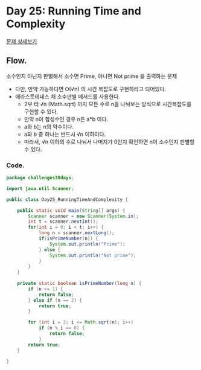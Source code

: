 # Day 25: Running Time and Complexity

[문제 상세보기](https://www.hackerrank.com/challenges/30-running-time-and-complexity/problem?isFullScreen=true)

## Flow.

소수인지 아닌지 판별해서 소수면 Prime, 아니면 Not prime 을 출력하는 문제

- 다만, 만약 가능하다면 O(√n) 의 시간 복잡도로 구현하라고 되어있다.
- 에라스토테네스 채 소수판별 메서드를 사용한다.
    - 2부 터 √n (Math.sqrt) 까지 모든 수로 n을 나눠보는 방식으로 시간복잡도를 구현할 수 있다.
    - 만약 n이 합성수인 경우 n은 a*b 이다.
    - a와 b는 n의 약수이다.
    - a와 b 중 하나는 반드시 √n 이하이다.
    - 따라서, √n 이하의 수로 나눠서 나머지가 0인지 확인하면 n이 소수인지 판별할 수 있다.

### Code.

```java
package challenges30days;

import java.util.Scanner;

public class Day25_RunningTimeAndComplexity {

	public static void main(String[] args) {
		Scanner scanner = new Scanner(System.in);
		int t = scanner.nextInt();
		for(int i = 0; i < t; i++) {
			long n = scanner.nextLong();
			if(isPrimeNumber(n)) {
				System.out.println("Prime");
			} else {
				System.out.println("Not prime");
			}
		}
	}
	
	private static boolean isPrimeNumber(long n) {
		if (n <= 1) {
			return false;
		} else if (n == 2) {
			return true;
		}

		for (int i = 2; i <= Math.sqrt(n); i++)
			if (n % i == 0) {
				return false;
			}
		return true;
	}

}
```
